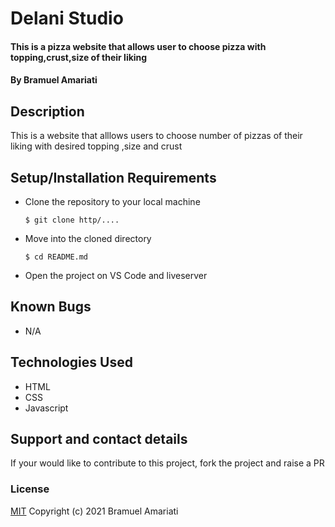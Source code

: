 # Delani Studio
#### This is a pizza website that allows user to choose pizza with topping,crust,size of their liking
#### By Bramuel Amariati
## Description
This is a website that alllows users to choose number of pizzas of their liking with desired topping ,size and crust
## Setup/Installation Requirements
* Clone the repository to your local machine
    ```
    $ git clone http/....
    ```
* Move into the cloned directory
    ```
    $ cd README.md
    ```
* Open the project on VS Code and liveserver
## Known Bugs
* N/A
## Technologies Used
* HTML
* CSS
* Javascript
## Support and contact details
If your would like to contribute to this project, fork the project and raise a PR
### License
[MIT](https://choosealicense.com/licenses/mit/)
Copyright (c) 2021 Bramuel Amariati